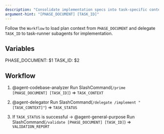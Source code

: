 ```yaml
---
description: "Consolidate implementation specs into task-specific context, delegate to a claude-code subprocess for implementation"
argument-hint: "[PHASE_DOCUMENT] [TASK_ID]"
---
```


Follow the `Workflow` to load plan context from `PHASE_DOCUMENT` and delegate `TASK_ID` to task-runner subagents for implementation.

## Variables

PHASE_DOCUMENT: $1
TASK_ID: $2

## Workflow

1. @agent-codebase-analyzer Run SlashCommand(`/prime [PHASE_DOCUMENT] [TASK_ID]`) => `TASK_CONTEXT`

2. @agent-delegator Run SlashCommand(`/delegate /implement "[TASK_CONTEXT]"`) => `TASK_STATUS`

3. If `TASK_STATUS` is successful -> @agent-general-purpose Run SlashCommand(`/validate [PHASE_DOCUMENT] [TASK_ID]`) => `VALIDATION_REPORT`
